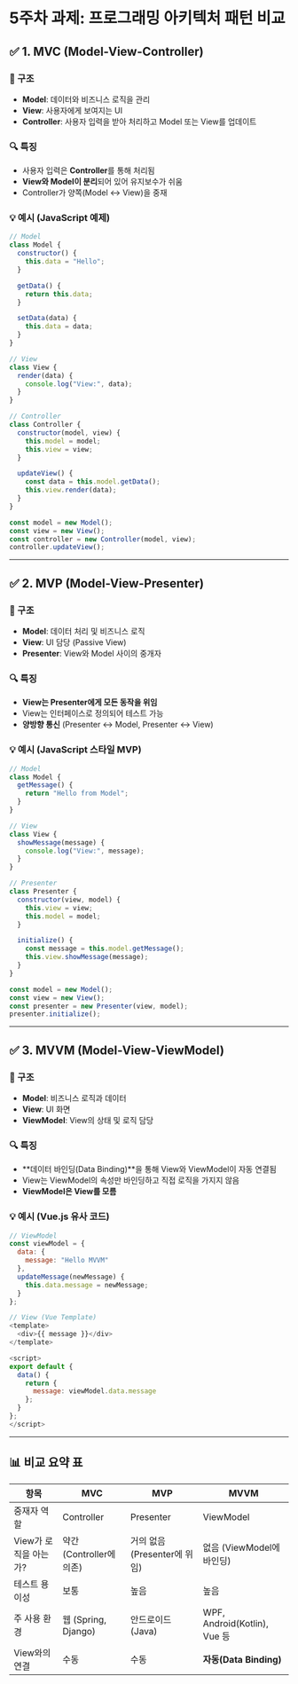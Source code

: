 # 5주차 과제: 프로그래밍 아키텍처 패턴 비교

## ✅ 1. MVC (Model-View-Controller)

### 🧱 구조
- **Model**: 데이터와 비즈니스 로직을 관리
- **View**: 사용자에게 보여지는 UI
- **Controller**: 사용자 입력을 받아 처리하고 Model 또는 View를 업데이트

### 🔍 특징
- 사용자 입력은 **Controller**를 통해 처리됨
- **View와 Model이 분리**되어 있어 유지보수가 쉬움
- Controller가 양쪽(Model ↔ View)을 중재

### 💡 예시 (JavaScript 예제)
```javascript
// Model
class Model {
  constructor() {
    this.data = "Hello";
  }

  getData() {
    return this.data;
  }

  setData(data) {
    this.data = data;
  }
}

// View
class View {
  render(data) {
    console.log("View:", data);
  }
}

// Controller
class Controller {
  constructor(model, view) {
    this.model = model;
    this.view = view;
  }

  updateView() {
    const data = this.model.getData();
    this.view.render(data);
  }
}

const model = new Model();
const view = new View();
const controller = new Controller(model, view);
controller.updateView();
```

---

## ✅ 2. MVP (Model-View-Presenter)

### 🧱 구조
- **Model**: 데이터 처리 및 비즈니스 로직
- **View**: UI 담당 (Passive View)
- **Presenter**: View와 Model 사이의 중개자

### 🔍 특징
- **View는 Presenter에게 모든 동작을 위임**
- View는 인터페이스로 정의되어 테스트 가능
- **양방향 통신** (Presenter ↔ Model, Presenter ↔ View)

### 💡 예시 (JavaScript 스타일 MVP)
```javascript
// Model
class Model {
  getMessage() {
    return "Hello from Model";
  }
}

// View
class View {
  showMessage(message) {
    console.log("View:", message);
  }
}

// Presenter
class Presenter {
  constructor(view, model) {
    this.view = view;
    this.model = model;
  }

  initialize() {
    const message = this.model.getMessage();
    this.view.showMessage(message);
  }
}

const model = new Model();
const view = new View();
const presenter = new Presenter(view, model);
presenter.initialize();
```

---

## ✅ 3. MVVM (Model-View-ViewModel)

### 🧱 구조
- **Model**: 비즈니스 로직과 데이터
- **View**: UI 화면
- **ViewModel**: View의 상태 및 로직 담당

### 🔍 특징
- **데이터 바인딩(Data Binding)**을 통해 View와 ViewModel이 자동 연결됨
- View는 ViewModel의 속성만 바인딩하고 직접 로직을 가지지 않음
- **ViewModel은 View를 모름**

### 💡 예시 (Vue.js 유사 코드)
```javascript
// ViewModel
const viewModel = {
  data: {
    message: "Hello MVVM"
  },
  updateMessage(newMessage) {
    this.data.message = newMessage;
  }
};

// View (Vue Template)
<template>
  <div>{{ message }}</div>
</template>

<script>
export default {
  data() {
    return {
      message: viewModel.data.message
    };
  }
};
</script>
```

---

## 📊 비교 요약 표

| 항목            | MVC                            | MVP                             | MVVM                            |
|-----------------|----------------------------------|----------------------------------|----------------------------------|
| 중재자 역할     | Controller                      | Presenter                        | ViewModel                       |
| View가 로직을 아는가? | 약간 (Controller에 의존)        | 거의 없음 (Presenter에 위임)   | 없음 (ViewModel에 바인딩)     |
| 테스트 용이성    | 보통                            | 높음                             | 높음                            |
| 주 사용 환경     | 웹 (Spring, Django)            | 안드로이드(Java)                | WPF, Android(Kotlin), Vue 등    |
| View와의 연결   | 수동                            | 수동                             | **자동(Data Binding)**          |